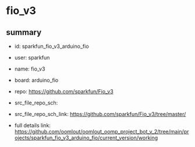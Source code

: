 # fio_v3
 
## summary 
* id: sparkfun_fio_v3_arduino_fio
* user: sparkfun
* name: fio_v3
* board: arduino_fio
* repo: https://github.com/sparkfun/Fio_v3



* src_file_repo_sch: 
* src_file_repo_sch_link: https://github.com/sparkfun/Fio_v3/tree/master/
* full details link: https://github.com/oomlout/oomlout_oomp_project_bot_v_2/tree/main/projects/sparkfun_fio_v3_arduino_fio/current_version/working  







